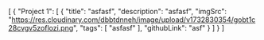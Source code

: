 [
  {
    "Project 1": [
      {
        "title": "asfasf",
        "description": "asfasf",
        "imgSrc": "https://res.cloudinary.com/dbbtdnneh/image/upload/v1732830354/gobt1c28cvgv5zoflozi.png",
        "tags": [
          "asfasf"
        ],
        "githubLink": "asf"
      }
    ]
  }
]